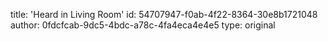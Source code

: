 title: 'Heard in Living Room'
id: 54707947-f0ab-4f22-8364-30e8b1721048
author: 0fdcfcab-9dc5-4bdc-a78c-4fa4eca4e4e5
type: original
